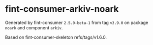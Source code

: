 # fint-consumer-arkiv-noark

Generated by fint-consumer `2.5.0-beta-1` from tag `v3.9.0` on package `noark` and component `arkiv`.

Based on fint-consumer-skeleton refs/tags/v1.6.0.
